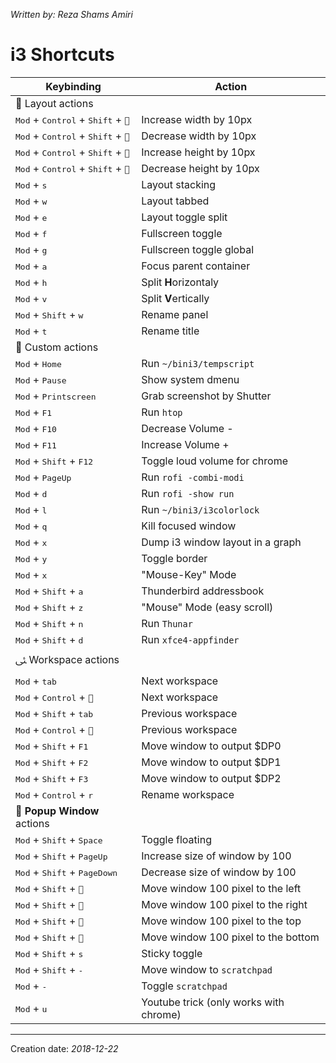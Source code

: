 _Written by: Reza Shams Amiri_

# i3 Shortcuts

| Keybinding | Action |
| ---------- | ------ |
| ﬑ Layout actions |  |
| <kbd>Mod</kbd> + <kbd>Control</kbd> + <kbd>Shift</kbd> + <kbd>``</kbd> | Increase width by 10px |
| <kbd>Mod</kbd> + <kbd>Control</kbd> + <kbd>Shift</kbd> + <kbd>``</kbd> | Decrease width by 10px |
| <kbd>Mod</kbd> + <kbd>Control</kbd> + <kbd>Shift</kbd> + <kbd>``</kbd> | Increase height by 10px |
| <kbd>Mod</kbd> + <kbd>Control</kbd> + <kbd>Shift</kbd> + <kbd>``</kbd> | Decrease height by 10px |
| <kbd>Mod</kbd> + <kbd>s</kbd> | Layout stacking |
| <kbd>Mod</kbd> + <kbd>w</kbd> | Layout tabbed |
| <kbd>Mod</kbd> + <kbd>e</kbd> | Layout toggle split |
| <kbd>Mod</kbd> + <kbd>f</kbd> | Fullscreen toggle |
| <kbd>Mod</kbd> + <kbd>g</kbd> | Fullscreen toggle global |
| <kbd>Mod</kbd> + <kbd>a</kbd> | Focus parent container |
| <kbd>Mod</kbd> + <kbd>h</kbd> | Split **H**orizontaly |
| <kbd>Mod</kbd> + <kbd>v</kbd> | Split **V**ertically |
| <kbd>Mod</kbd> + <kbd>Shift</kbd> + <kbd>w</kbd> | Rename panel |
| <kbd>Mod</kbd> + <kbd>t</kbd> | Rename title |
|  Custom actions |  |
| <kbd>Mod</kbd> + <kbd>Home</kbd> | Run `~/bini3/tempscript` |
| <kbd>Mod</kbd> + <kbd>Pause</kbd> | Show system dmenu |
| <kbd>Mod</kbd> + <kbd>Printscreen</kbd> | Grab screenshot by Shutter |
| <kbd>Mod</kbd> + <kbd>F1</kbd> | Run `htop` |
| <kbd>Mod</kbd> + <kbd>F10</kbd> | Decrease Volume - |
| <kbd>Mod</kbd> + <kbd>F11</kbd> | Increase Volume + |
| <kbd>Mod</kbd> + <kbd>Shift</kbd> + <kbd>F12</kbd> | Toggle loud volume for chrome |
| <kbd>Mod</kbd> + <kbd>PageUp</kbd> | Run `rofi -combi-modi` |
| <kbd>Mod</kbd> + <kbd>d</kbd> | Run `rofi -show run` |
| <kbd>Mod</kbd> + <kbd>l</kbd> | Run `~/bini3/i3colorlock` |
| <kbd>Mod</kbd> + <kbd>q</kbd> | Kill focused window |
| <kbd>Mod</kbd> + <kbd>x</kbd> | Dump i3 window layout in a graph |
| <kbd>Mod</kbd> + <kbd>y</kbd> | Toggle border |
| <kbd>Mod</kbd> + <kbd>x</kbd> | "Mouse-Key" Mode |
| <kbd>Mod</kbd> + <kbd>Shift</kbd> + <kbd>a</kbd> | Thunderbird addressbook |
| <kbd>Mod</kbd> + <kbd>Shift</kbd> + <kbd>z</kbd> | "Mouse" Mode (easy scroll) |
| <kbd>Mod</kbd> + <kbd>Shift</kbd> + <kbd>n</kbd> | Run `Thunar` |
| <kbd>Mod</kbd> + <kbd>Shift</kbd> + <kbd>d</kbd> | Run `xfce4-appfinder` |
| ﯺ Workspace actions |  |
| <kbd>Mod</kbd> + <kbd>tab</kbd> | Next workspace |
| <kbd>Mod</kbd> + <kbd>Control</kbd> + <kbd>``</kbd> | Next workspace |
| <kbd>Mod</kbd> + <kbd>Shift</kbd> + <kbd>tab</kbd> | Previous workspace |
| <kbd>Mod</kbd> + <kbd>Control</kbd> + <kbd>``</kbd> | Previous workspace |
| <kbd>Mod</kbd> + <kbd>Shift</kbd> + <kbd>F1</kbd> | Move window to output $DP0 |
| <kbd>Mod</kbd> + <kbd>Shift</kbd> + <kbd>F2</kbd> | Move window to output $DP1 |
| <kbd>Mod</kbd> + <kbd>Shift</kbd> + <kbd>F3</kbd> | Move window to output $DP2 |
| <kbd>Mod</kbd> + <kbd>Control</kbd> + <kbd>r</kbd> | Rename workspace |
|  **Popup Window** actions |  |
| <kbd>Mod</kbd> + <kbd>Shift</kbd> + <kbd>Space</kbd> | Toggle floating |
| <kbd>Mod</kbd> + <kbd>Shift</kbd> + <kbd>PageUp</kbd> | Increase size of window by 100 |
| <kbd>Mod</kbd> + <kbd>Shift</kbd> + <kbd>PageDown</kbd> | Decrease size of window by 100 |
| <kbd>Mod</kbd> + <kbd>Shift</kbd> + <kbd>``</kbd> | Move window 100 pixel to the left |
| <kbd>Mod</kbd> + <kbd>Shift</kbd> + <kbd>``</kbd> | Move window 100 pixel to the right |
| <kbd>Mod</kbd> + <kbd>Shift</kbd> + <kbd>``</kbd> | Move window 100 pixel to the top |
| <kbd>Mod</kbd> + <kbd>Shift</kbd> + <kbd>``</kbd> | Move window 100 pixel to the bottom |
| <kbd>Mod</kbd> + <kbd>Shift</kbd> + <kbd>s</kbd> | Sticky toggle |
| <kbd>Mod</kbd> + <kbd>Shift</kbd> + <kbd>-</kbd> | Move window to `scratchpad` |
| <kbd>Mod</kbd> + <kbd>-</kbd> | Toggle `scratchpad` |
| <kbd>Mod</kbd> + <kbd>u</kbd> | Youtube trick (only works with chrome) |

- - -

Creation date: _2018-12-22_